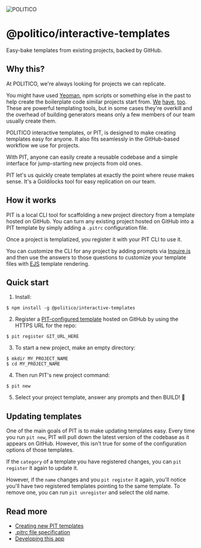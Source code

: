 ![POLITICO](https://www.politico.com/interactives/cdn/images/badge.svg)

# @politico/interactive-templates

Easy-bake templates from existing projects, backed by GitHub.

## Why this?

At POLITICO, we're always looking for projects we can replicate.

You might have used [Yeoman](https://yeoman.io/), npm scripts or something else in the past to help create the boilerplate code similar projects start from. [We](https://github.com/The-Politico/generator-politico-django) [have](https://github.com/The-Politico/generator-politico-graphics), [too](https://github.com/The-Politico/generator-politico-interactives). These are powerful templating tools, but in some cases they're overkill and the overhead of building generators means only a few members of our team usually create them.

POLITICO interactive templates, or PIT, is designed to make creating templates easy for anyone. It also fits seamlessly in the GitHub-based workflow we use for projects.

With PIT, anyone can easily create a reusable codebase and a simple interface for jump-starting new projects from old ones.

PIT let's us quickly create templates at exactly the point where reuse makes sense. It's a Goldilocks tool for easy replication on our team.

## How it works

PIT is a local CLI tool for scaffolding a new project directory from a template hosted on GitHub. You can turn any existing project hosted on GitHub into a PIT template by simply adding a `.pitrc` configuration file.

Once a project is templatized, you register it with your PIT CLI to use it.

You can customize the CLI for any project by adding prompts via [Inquire.js](https://github.com/SBoudrias/Inquirer.js/) and then use the answers to those questions to customize your template files with [EJS](https://ejs.co/) template rendering.


## Quick start

1. Install:

  ```
  $ npm install -g @politico/interactive-templates
  ```

2. Register a [PIT-configured template](docs/templates.md) hosted on GitHub by using the HTTPS URL for the repo:

  ```
  $ pit register GIT_URL_HERE
  ```

3. To start a new project, make an empty directory:

  ```
  $ mkdir MY_PROJECT_NAME
  $ cd MY_PROJECT_NAME
  ```

4. Then run PIT's new project command:

  ```
  $ pit new
  ```

5. Select your project template, answer any prompts and then BUILD! 🚀

## Updating templates

One of the main goals of PIT is to make updating templates easy. Every time you run `pit new`, PIT will pull down the latest version of the codebase as it appears on GitHub. However, this isn't true for some of the configuration options of those templates.

If the `category` of a template you have registered changes, you can `pit register` it again to update it.

However, if the `name` changes and you `pit register` it again, you'll notice you'll have two registered templates pointing to the same template. To remove one, you can run `pit unregister` and select the old name.

## Read more
- [Creating new PIT templates](docs/templates.md)
- [.pitrc file specification](docs/pitrc.md)
- [Developing this app](docs/developing.md)
